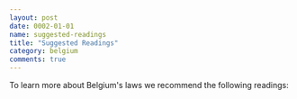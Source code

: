 ```yaml
---
layout: post
date: 0002-01-01
name: suggested-readings
title: "Suggested Readings"
category: belgium
comments: true
---
```


To learn more about Belgium's laws we recommend the following readings: 
